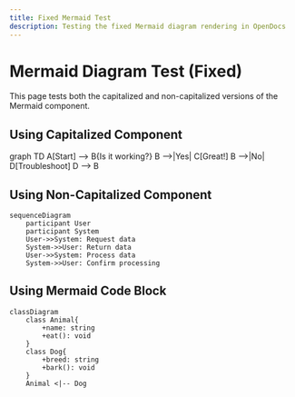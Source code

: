 ```yaml
---
title: Fixed Mermaid Test
description: Testing the fixed Mermaid diagram rendering in OpenDocs
---
```


# Mermaid Diagram Test (Fixed)

This page tests both the capitalized and non-capitalized versions of the Mermaid component.

## Using Capitalized Component

<Mermaid>
graph TD
    A[Start] --> B{Is it working?}
    B -->|Yes| C[Great!]
    B -->|No| D[Troubleshoot]
    D --> B
</Mermaid>

## Using Non-Capitalized Component

```mermaid
sequenceDiagram
    participant User
    participant System
    User->>System: Request data
    System->>User: Return data
    User->>System: Process data
    System->>User: Confirm processing
```

## Using Mermaid Code Block

```mermaid
classDiagram
    class Animal{
        +name: string
        +eat(): void
    }
    class Dog{
        +breed: string
        +bark(): void
    }
    Animal <|-- Dog
```
